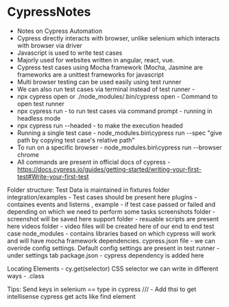 # CypressNotes
- Notes on Cypress Automation
- Cypress directly interacts with browser, unlike selenium which interacts with browser via driver
- Javascript is used to write test cases
- Majorly used for websites written in angular, react, vue.
- Cypress test cases using Mocha framework (Mocha, Jasmine are frameworks are a unittest frameworks for javascript
- Multi browser testing can be used easily using test runner
- We can also run test cases via terminal instead of test runner - 
- npx cypress open or ./node_modules/.bin/cypress open - Command to open test runner
- npx cypress run - to run test cases via command prompt - running in headless mode
- npx cypress run --headed - to make the execution headed
- Running a single test case - node_modules\.bin\cypress run --spec "give path by copying test case's relative path"
- To run on a specific browser - node_modules\.bin\cypress run --browser chrome
- All commands are present in official docs of cypress - https://docs.cypress.io/guides/getting-started/writing-your-first-test#Write-your-first-test
	
Folder structure:
Test Data is maintained in fixtures folder
integration/examples - Test cases should be present here
plugins - containes events and listerns , example - if test case passed or failed and depending on which we need to perform some tasks
screenshots folder - screenshot will be saved here
support folder - resuable scripts are present here
videos folder - video files will be created here of our end to end test case
node_modules - contains libraries based on which cypress will work and will have mocha framework dependencies.
cypress.json file - we can overirde config settings. Default config settings are present in test runner - under settings tab
package.json - cypress dependency is added here

Locating Elements - 
cy.get(selector)
CSS selector we can write in different ways - .class

Tips:
Send keys in selenium == type in cypress
/// <reference types="Cypress" /> - Add thsi to get intellisense 
cypress get acts like find element
